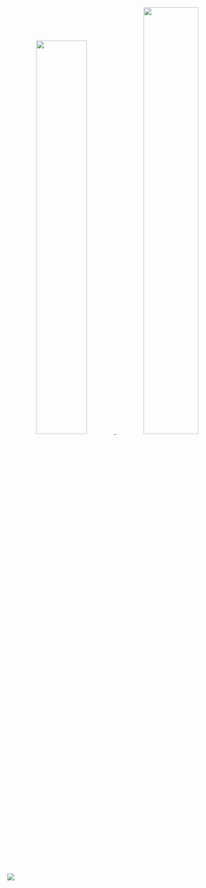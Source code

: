 <div align="center">
  <a href="https://github.com/dev-matheusoliveira">
  <img width="48%" src="https://github-readme-stats.vercel.app/api?username=dev-matheusoliveira&show_icons=true&theme=dark&include_all_commits=true&count_private=true"/>
  <img width="50%" src="https://github-readme-stats.vercel.app/api/top-langs/?username=dev-matheusoliveira&layout=compact&langs_count=7&theme=dark"/>
</div>
 
  ##
 
<div> 
  <a href = "mailto:matheuss.oliveira@outlook.com.br"><img src= "https://img.shields.io/badge/Microsoft_Outlook-0078D4?style=for-the-badge&logo=microsoft-outlook&logoColor=white" target="_blank"></a>
 
</div>
  
